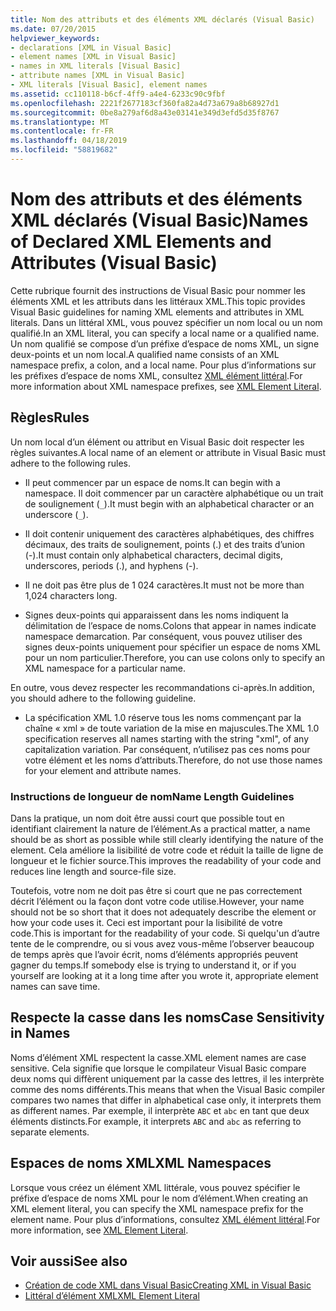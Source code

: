 ```yaml
---
title: Nom des attributs et des éléments XML déclarés (Visual Basic)
ms.date: 07/20/2015
helpviewer_keywords:
- declarations [XML in Visual Basic]
- element names [XML in Visual Basic]
- names in XML literals [Visual Basic]
- attribute names [XML in Visual Basic]
- XML literals [Visual Basic], element names
ms.assetid: cc110118-b6cf-4ff9-a4e4-6233c90c9fbf
ms.openlocfilehash: 2221f2677183cf360fa82a4d73a679a8b68927d1
ms.sourcegitcommit: 0be8a279af6d8a43e03141e349d3efd5d35f8767
ms.translationtype: MT
ms.contentlocale: fr-FR
ms.lasthandoff: 04/18/2019
ms.locfileid: "58819682"
---
```

# <a name="names-of-declared-xml-elements-and-attributes-visual-basic"></a><span data-ttu-id="63c91-102">Nom des attributs et des éléments XML déclarés (Visual Basic)</span><span class="sxs-lookup"><span data-stu-id="63c91-102">Names of Declared XML Elements and Attributes (Visual Basic)</span></span>
<span data-ttu-id="63c91-103">Cette rubrique fournit des instructions de Visual Basic pour nommer les éléments XML et les attributs dans les littéraux XML.</span><span class="sxs-lookup"><span data-stu-id="63c91-103">This topic provides Visual Basic guidelines for naming XML elements and attributes in XML literals.</span></span>  <span data-ttu-id="63c91-104">Dans un littéral XML, vous pouvez spécifier un nom local ou un nom qualifié.</span><span class="sxs-lookup"><span data-stu-id="63c91-104">In an XML literal, you can specify a local name or a qualified name.</span></span> <span data-ttu-id="63c91-105">Un nom qualifié se compose d’un préfixe d’espace de noms XML, un signe deux-points et un nom local.</span><span class="sxs-lookup"><span data-stu-id="63c91-105">A qualified name consists of an XML namespace prefix, a colon, and a local name.</span></span> <span data-ttu-id="63c91-106">Pour plus d’informations sur les préfixes d’espace de noms XML, consultez [XML élément littéral](../../../../visual-basic/language-reference/xml-literals/xml-element-literal.md).</span><span class="sxs-lookup"><span data-stu-id="63c91-106">For more information about XML namespace prefixes, see [XML Element Literal](../../../../visual-basic/language-reference/xml-literals/xml-element-literal.md).</span></span>  
  
## <a name="rules"></a><span data-ttu-id="63c91-107">Règles</span><span class="sxs-lookup"><span data-stu-id="63c91-107">Rules</span></span>  
 <span data-ttu-id="63c91-108">Un nom local d’un élément ou attribut en Visual Basic doit respecter les règles suivantes.</span><span class="sxs-lookup"><span data-stu-id="63c91-108">A local name of an element or attribute in Visual Basic must adhere to the following rules.</span></span>  
  
-   <span data-ttu-id="63c91-109">Il peut commencer par un espace de noms.</span><span class="sxs-lookup"><span data-stu-id="63c91-109">It can begin with a namespace.</span></span> <span data-ttu-id="63c91-110">Il doit commencer par un caractère alphabétique ou un trait de soulignement (`_`).</span><span class="sxs-lookup"><span data-stu-id="63c91-110">It must begin with an alphabetical character or an underscore (`_`).</span></span>  
  
-   <span data-ttu-id="63c91-111">Il doit contenir uniquement des caractères alphabétiques, des chiffres décimaux, des traits de soulignement, points (.) et des traits d’union (-).</span><span class="sxs-lookup"><span data-stu-id="63c91-111">It must contain only alphabetical characters, decimal digits, underscores, periods (.), and hyphens (-).</span></span>  
  
-   <span data-ttu-id="63c91-112">Il ne doit pas être plus de 1 024 caractères.</span><span class="sxs-lookup"><span data-stu-id="63c91-112">It must not be more than 1,024 characters long.</span></span>  
  
-   <span data-ttu-id="63c91-113">Signes deux-points qui apparaissent dans les noms indiquent la délimitation de l’espace de noms.</span><span class="sxs-lookup"><span data-stu-id="63c91-113">Colons that appear in names indicate namespace demarcation.</span></span> <span data-ttu-id="63c91-114">Par conséquent, vous pouvez utiliser des signes deux-points uniquement pour spécifier un espace de noms XML pour un nom particulier.</span><span class="sxs-lookup"><span data-stu-id="63c91-114">Therefore, you can use colons only to specify an XML namespace for a particular name.</span></span>  
  
 <span data-ttu-id="63c91-115">En outre, vous devez respecter les recommandations ci-après.</span><span class="sxs-lookup"><span data-stu-id="63c91-115">In addition, you should adhere to the following guideline.</span></span>  
  
-   <span data-ttu-id="63c91-116">La spécification XML 1.0 réserve tous les noms commençant par la chaîne « xml » de toute variation de la mise en majuscules.</span><span class="sxs-lookup"><span data-stu-id="63c91-116">The XML 1.0 specification reserves all names starting with the string "xml", of any capitalization variation.</span></span> <span data-ttu-id="63c91-117">Par conséquent, n’utilisez pas ces noms pour votre élément et les noms d’attributs.</span><span class="sxs-lookup"><span data-stu-id="63c91-117">Therefore, do not use those names for your element and attribute names.</span></span>  
  
### <a name="name-length-guidelines"></a><span data-ttu-id="63c91-118">Instructions de longueur de nom</span><span class="sxs-lookup"><span data-stu-id="63c91-118">Name Length Guidelines</span></span>  
 <span data-ttu-id="63c91-119">Dans la pratique, un nom doit être aussi court que possible tout en identifiant clairement la nature de l’élément.</span><span class="sxs-lookup"><span data-stu-id="63c91-119">As a practical matter, a name should be as short as possible while still clearly identifying the nature of the element.</span></span> <span data-ttu-id="63c91-120">Cela améliore la lisibilité de votre code et réduit la taille de ligne de longueur et le fichier source.</span><span class="sxs-lookup"><span data-stu-id="63c91-120">This improves the readability of your code and reduces line length and source-file size.</span></span>  
  
 <span data-ttu-id="63c91-121">Toutefois, votre nom ne doit pas être si court que ne pas correctement décrit l’élément ou la façon dont votre code utilise.</span><span class="sxs-lookup"><span data-stu-id="63c91-121">However, your name should not be so short that it does not adequately describe the element or how your code uses it.</span></span> <span data-ttu-id="63c91-122">Ceci est important pour la lisibilité de votre code.</span><span class="sxs-lookup"><span data-stu-id="63c91-122">This is important for the readability of your code.</span></span> <span data-ttu-id="63c91-123">Si quelqu'un d’autre tente de le comprendre, ou si vous avez vous-même l’observer beaucoup de temps après que l’avoir écrit, noms d’éléments appropriés peuvent gagner du temps.</span><span class="sxs-lookup"><span data-stu-id="63c91-123">If somebody else is trying to understand it, or if you yourself are looking at it a long time after you wrote it, appropriate element names can save time.</span></span>  
  
## <a name="case-sensitivity-in-names"></a><span data-ttu-id="63c91-124">Respecte la casse dans les noms</span><span class="sxs-lookup"><span data-stu-id="63c91-124">Case Sensitivity in Names</span></span>  
 <span data-ttu-id="63c91-125">Noms d’élément XML respectent la casse.</span><span class="sxs-lookup"><span data-stu-id="63c91-125">XML element names are case sensitive.</span></span> <span data-ttu-id="63c91-126">Cela signifie que lorsque le compilateur Visual Basic compare deux noms qui diffèrent uniquement par la casse des lettres, il les interprète comme des noms différents.</span><span class="sxs-lookup"><span data-stu-id="63c91-126">This means that when the Visual Basic compiler compares two names that differ in alphabetical case only, it interprets them as different names.</span></span> <span data-ttu-id="63c91-127">Par exemple, il interprète `ABC` et `abc` en tant que deux éléments distincts.</span><span class="sxs-lookup"><span data-stu-id="63c91-127">For example, it interprets `ABC` and `abc` as referring to separate elements.</span></span>  
  
## <a name="xml-namespaces"></a><span data-ttu-id="63c91-128">Espaces de noms XML</span><span class="sxs-lookup"><span data-stu-id="63c91-128">XML Namespaces</span></span>  
 <span data-ttu-id="63c91-129">Lorsque vous créez un élément XML littérale, vous pouvez spécifier le préfixe d’espace de noms XML pour le nom d’élément.</span><span class="sxs-lookup"><span data-stu-id="63c91-129">When creating an XML element literal, you can specify the XML namespace prefix for the element name.</span></span> <span data-ttu-id="63c91-130">Pour plus d’informations, consultez [XML élément littéral](../../../../visual-basic/language-reference/xml-literals/xml-element-literal.md).</span><span class="sxs-lookup"><span data-stu-id="63c91-130">For more information, see [XML Element Literal](../../../../visual-basic/language-reference/xml-literals/xml-element-literal.md).</span></span>  
  
## <a name="see-also"></a><span data-ttu-id="63c91-131">Voir aussi</span><span class="sxs-lookup"><span data-stu-id="63c91-131">See also</span></span>

- [<span data-ttu-id="63c91-132">Création de code XML dans Visual Basic</span><span class="sxs-lookup"><span data-stu-id="63c91-132">Creating XML in Visual Basic</span></span>](../../../../visual-basic/programming-guide/language-features/xml/creating-xml.md)
- [<span data-ttu-id="63c91-133">Littéral d’élément XML</span><span class="sxs-lookup"><span data-stu-id="63c91-133">XML Element Literal</span></span>](../../../../visual-basic/language-reference/xml-literals/xml-element-literal.md)
